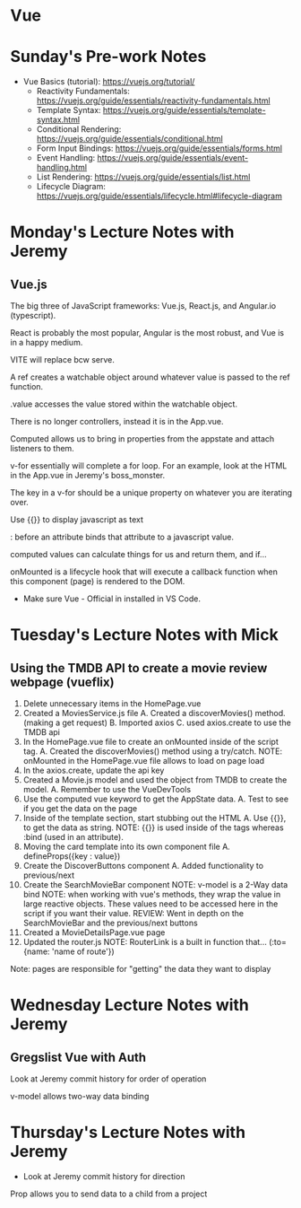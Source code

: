 # Vue

# Sunday's Pre-work Notes

* Vue Basics (tutorial): https://vuejs.org/tutorial/
    + Reactivity Fundamentals: https://vuejs.org/guide/essentials/reactivity-fundamentals.html
    + Template Syntax: https://vuejs.org/guide/essentials/template-syntax.html
    + Conditional Rendering: https://vuejs.org/guide/essentials/conditional.html
    + Form Input Bindings: https://vuejs.org/guide/essentials/forms.html
    + Event Handling: https://vuejs.org/guide/essentials/event-handling.html
    + List Rendering: https://vuejs.org/guide/essentials/list.html
    + Lifecycle Diagram: https://vuejs.org/guide/essentials/lifecycle.html#lifecycle-diagram





# Monday's Lecture Notes with Jeremy
## Vue.js

The big three of JavaScript frameworks: Vue.js, React.js, and Angular.io (typescript).

React is probably the most popular, Angular is the most robust, and Vue is in a happy medium. 

VITE will replace bcw serve. 

A ref creates a watchable object around whatever value is passed to the ref function.

.value accesses the value stored within the watchable object.

There is no longer controllers, instead it is in the App.vue.

Computed allows us to bring in properties from the appstate and attach listeners to them. 

v-for essentially will complete a for loop. For an example, look at the HTML in the App.vue in Jeremy's boss_monster. 

The key in a v-for should be a unique property on whatever you are iterating over. 

Use {{}} to display javascript as text

: before an attribute binds that attribute to a javascript value. 

computed values can calculate things for us and return them, and if...

onMounted is a lifecycle hook that will execute a callback function when this component (page) is rendered to the DOM. 

* Make sure Vue - Official in installed in VS Code.


# Tuesday's Lecture Notes with Mick
## Using the TMDB API to create a movie review webpage (vueflix)

1. Delete unnecessary items in the HomePage.vue
2. Created a MoviesService.js file
    A. Created a discoverMovies() method. (making a get request)
    B. Imported axios
    C. used axios.create to use the TMDB api
3. In the HomePage.vue file to create an onMounted inside of the script tag.
    A. Created the discoverMovies() method using a try/catch.
    NOTE: onMounted in the HomePage.vue file allows to load on page load
4. In the axios.create, update the api key
5. Created a Movie.js model and used the object from TMDB to create the model.
    A. Remember to use the VueDevTools
6. Use the computed vue keyword to get the AppState data. 
    A. Test to see if you get the data on the page
7. Inside of the template section, start stubbing out the HTML
    A. Use {{}}, to get the data as string.
    NOTE: {{}} is used inside of the tags whereas :bind (used in an attribute).
8. Moving the card template into its own component file
    A. defineProps({key : value})
9. Create the DiscoverButtons component
    A. Added functionality to previous/next
10. Create the SearchMovieBar component
    NOTE: v-model is a 2-Way data bind
    NOTE: when working with vue's methods, they wrap the value in large reactive objects. These values need to be accessed here in the script if you want their value. 
REVIEW: Went in depth on the SearchMovieBar and the previous/next buttons
11. Created a MovieDetailsPage.vue page
12. Updated the router.js
    NOTE: RouterLink is a built in function that... (:to={name: 'name of route'})


Note: pages are responsible for "getting" the data they want to display

# Wednesday Lecture Notes with Jeremy
## Gregslist Vue with Auth

Look at Jeremy commit history for order of operation

v-model allows two-way data binding

# Thursday's Lecture Notes with Jeremy
* Look at Jeremy commit history for direction

Prop allows you to send data to a child from a project
